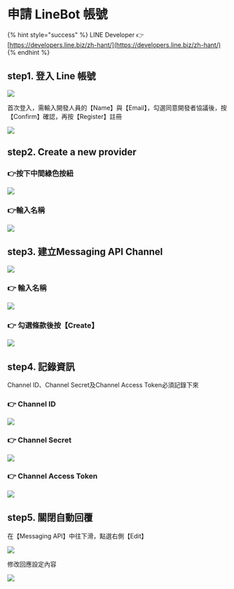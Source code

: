 # 申請 LineBot 帳號

{% hint style="success" %}
LINE Developer 👉 [https://developers.line.biz/zh-hant/](https://developers.line.biz/zh-hant/)
{% endhint %}

## step1. 登入 Line 帳號

![](.gitbook/assets/image%20%288%29.png)

首次登入，需輸入開發人員的【Name】與【Email】，勾選同意開發者協議後，按【Confirm】確認，再按【Register】註冊

![](.gitbook/assets/image%20%2838%29.png)

## step2. Create a new provider

### 👉按下中間綠色按紐

![](.gitbook/assets/image%20%2819%29.png)

### 👉輸入名稱

![](.gitbook/assets/image%20%2818%29.png)

## step3. 建立Messaging API Channel

![](.gitbook/assets/image%20%287%29.png)

### 👉 輸入名稱

![](.gitbook/assets/image%20%2813%29.png)

### 👉 勾選條款後按【Create】

![](.gitbook/assets/image%20%2820%29.png)

## step4. 記錄資訊

Channel ID、Channel Secret及Channel Access Token必須記錄下來

### 👉 Channel ID

![](.gitbook/assets/image%20%2834%29.png)

### 👉 Channel Secret

![](.gitbook/assets/image%20%2830%29.png)

### 👉 Channel Access Token

![](.gitbook/assets/image%20%2824%29.png)

## step5. 關閉自動回覆

在【Messaging API】中往下滑，點選右側【Edit】

![](.gitbook/assets/image%20%285%29.png)

修改回應設定內容

![](.gitbook/assets/image%20%284%29.png)

